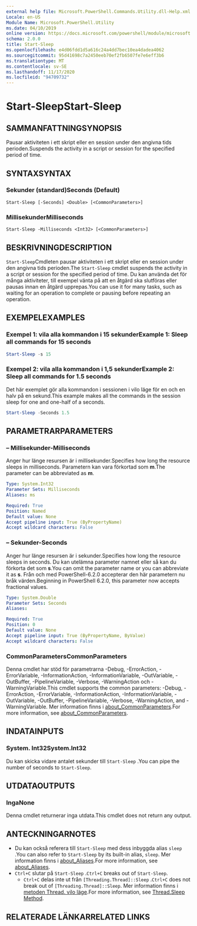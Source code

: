 ```yaml
---
external help file: Microsoft.PowerShell.Commands.Utility.dll-Help.xml
Locale: en-US
Module Name: Microsoft.PowerShell.Utility
ms.date: 04/10/2019
online version: https://docs.microsoft.com/powershell/module/microsoft.powershell.utility/start-sleep?view=powershell-7.2&WT.mc_id=ps-gethelp
schema: 2.0.0
title: Start-Sleep
ms.openlocfilehash: e4d06fdd1d5a616c24a4dd7bec10ea4dadea4062
ms.sourcegitcommit: 95d41698c7a2450eeb70ef2fb6507fe7e6eff3b6
ms.translationtype: MT
ms.contentlocale: sv-SE
ms.lasthandoff: 11/17/2020
ms.locfileid: "94709732"
---
```

# <span data-ttu-id="80178-102">Start-Sleep</span><span class="sxs-lookup"><span data-stu-id="80178-102">Start-Sleep</span></span>

## <span data-ttu-id="80178-103">SAMMANFATTNING</span><span class="sxs-lookup"><span data-stu-id="80178-103">SYNOPSIS</span></span>
<span data-ttu-id="80178-104">Pausar aktiviteten i ett skript eller en session under den angivna tids perioden.</span><span class="sxs-lookup"><span data-stu-id="80178-104">Suspends the activity in a script or session for the specified period of time.</span></span>

## <span data-ttu-id="80178-105">SYNTAX</span><span class="sxs-lookup"><span data-stu-id="80178-105">SYNTAX</span></span>

### <span data-ttu-id="80178-106">Sekunder (standard)</span><span class="sxs-lookup"><span data-stu-id="80178-106">Seconds (Default)</span></span>

```
Start-Sleep [-Seconds] <Double> [<CommonParameters>]
```

### <span data-ttu-id="80178-107">Millisekunder</span><span class="sxs-lookup"><span data-stu-id="80178-107">Milliseconds</span></span>

```
Start-Sleep -Milliseconds <Int32> [<CommonParameters>]
```

## <span data-ttu-id="80178-108">BESKRIVNING</span><span class="sxs-lookup"><span data-stu-id="80178-108">DESCRIPTION</span></span>

<span data-ttu-id="80178-109">`Start-Sleep`Cmdleten pausar aktiviteten i ett skript eller en session under den angivna tids perioden.</span><span class="sxs-lookup"><span data-stu-id="80178-109">The `Start-Sleep` cmdlet suspends the activity in a script or session for the specified period of time.</span></span> <span data-ttu-id="80178-110">Du kan använda det för många aktiviteter, till exempel vänta på att en åtgärd ska slutföras eller pausas innan en åtgärd upprepas.</span><span class="sxs-lookup"><span data-stu-id="80178-110">You can use it for many tasks, such as waiting for an operation to complete or pausing before repeating an operation.</span></span>

## <span data-ttu-id="80178-111">EXEMPEL</span><span class="sxs-lookup"><span data-stu-id="80178-111">EXAMPLES</span></span>

### <span data-ttu-id="80178-112">Exempel 1: vila alla kommandon i 15 sekunder</span><span class="sxs-lookup"><span data-stu-id="80178-112">Example 1: Sleep all commands for 15 seconds</span></span>

```powershell
Start-Sleep -s 15
```

### <span data-ttu-id="80178-113">Exempel 2: vila alla kommandon i 1,5 sekunder</span><span class="sxs-lookup"><span data-stu-id="80178-113">Example 2: Sleep all commands for 1.5 seconds</span></span>

<span data-ttu-id="80178-114">Det här exemplet gör alla kommandon i sessionen i vilo läge för en och en halv på en sekund.</span><span class="sxs-lookup"><span data-stu-id="80178-114">This example makes all the commands in the session sleep for one and one-half of a seconds.</span></span>

```powershell
Start-Sleep -Seconds 1.5
```

## <span data-ttu-id="80178-115">PARAMETRAR</span><span class="sxs-lookup"><span data-stu-id="80178-115">PARAMETERS</span></span>

### <span data-ttu-id="80178-116">– Millisekunder</span><span class="sxs-lookup"><span data-stu-id="80178-116">-Milliseconds</span></span>

<span data-ttu-id="80178-117">Anger hur länge resursen är i millisekunder.</span><span class="sxs-lookup"><span data-stu-id="80178-117">Specifies how long the resource sleeps in milliseconds.</span></span> <span data-ttu-id="80178-118">Parametern kan vara förkortad som **m**.</span><span class="sxs-lookup"><span data-stu-id="80178-118">The parameter can be abbreviated as **m**.</span></span>

```yaml
Type: System.Int32
Parameter Sets: Milliseconds
Aliases: ms

Required: True
Position: Named
Default value: None
Accept pipeline input: True (ByPropertyName)
Accept wildcard characters: False
```

### <span data-ttu-id="80178-119">– Sekunder</span><span class="sxs-lookup"><span data-stu-id="80178-119">-Seconds</span></span>

<span data-ttu-id="80178-120">Anger hur länge resursen är i sekunder.</span><span class="sxs-lookup"><span data-stu-id="80178-120">Specifies how long the resource sleeps in seconds.</span></span> <span data-ttu-id="80178-121">Du kan utelämna parameter namnet eller så kan du förkorta det som **s**.</span><span class="sxs-lookup"><span data-stu-id="80178-121">You can omit the parameter name or you can abbreviate it as **s**.</span></span> <span data-ttu-id="80178-122">Från och med PowerShell-6.2.0 accepterar den här parametern nu bråk värden.</span><span class="sxs-lookup"><span data-stu-id="80178-122">Beginning in PowerShell 6.2.0, this parameter now accepts fractional values.</span></span>

```yaml
Type: System.Double
Parameter Sets: Seconds
Aliases:

Required: True
Position: 0
Default value: None
Accept pipeline input: True (ByPropertyName, ByValue)
Accept wildcard characters: False
```

### <span data-ttu-id="80178-123">CommonParameters</span><span class="sxs-lookup"><span data-stu-id="80178-123">CommonParameters</span></span>

<span data-ttu-id="80178-124">Denna cmdlet har stöd för parametrarna -Debug, -ErrorAction, -ErrorVariable, -InformationAction, -InformationVariable, -OutVariable, -OutBuffer, -PipelineVariable, -Verbose, -WarningAction och -WarningVariable.</span><span class="sxs-lookup"><span data-stu-id="80178-124">This cmdlet supports the common parameters: -Debug, -ErrorAction, -ErrorVariable, -InformationAction, -InformationVariable, -OutVariable, -OutBuffer, -PipelineVariable, -Verbose, -WarningAction, and -WarningVariable.</span></span> <span data-ttu-id="80178-125">Mer information finns i [about_CommonParameters](../Microsoft.PowerShell.Core/About/about_CommonParameters.md).</span><span class="sxs-lookup"><span data-stu-id="80178-125">For more information, see [about_CommonParameters](../Microsoft.PowerShell.Core/About/about_CommonParameters.md).</span></span>

## <span data-ttu-id="80178-126">INDATA</span><span class="sxs-lookup"><span data-stu-id="80178-126">INPUTS</span></span>

### <span data-ttu-id="80178-127">System. Int32</span><span class="sxs-lookup"><span data-stu-id="80178-127">System.Int32</span></span>

<span data-ttu-id="80178-128">Du kan skicka vidare antalet sekunder till `Start-Sleep` .</span><span class="sxs-lookup"><span data-stu-id="80178-128">You can pipe the number of seconds to `Start-Sleep`.</span></span>

## <span data-ttu-id="80178-129">UTDATA</span><span class="sxs-lookup"><span data-stu-id="80178-129">OUTPUTS</span></span>

### <span data-ttu-id="80178-130">Inga</span><span class="sxs-lookup"><span data-stu-id="80178-130">None</span></span>

<span data-ttu-id="80178-131">Denna cmdlet returnerar inga utdata.</span><span class="sxs-lookup"><span data-stu-id="80178-131">This cmdlet does not return any output.</span></span>

## <span data-ttu-id="80178-132">ANTECKNINGAR</span><span class="sxs-lookup"><span data-stu-id="80178-132">NOTES</span></span>

- <span data-ttu-id="80178-133">Du kan också referera till `Start-Sleep` med dess inbyggda alias `sleep` .</span><span class="sxs-lookup"><span data-stu-id="80178-133">You can also refer to `Start-Sleep` by its built-in alias, `sleep`.</span></span> <span data-ttu-id="80178-134">Mer information finns i [about_Aliases](../Microsoft.PowerShell.Core/About/about_Aliases.md).</span><span class="sxs-lookup"><span data-stu-id="80178-134">For more information, see [about_Aliases](../Microsoft.PowerShell.Core/About/about_Aliases.md).</span></span>
- <span data-ttu-id="80178-135">`Ctrl+C` slutar på `Start-Sleep` .</span><span class="sxs-lookup"><span data-stu-id="80178-135">`Ctrl+C` breaks out of `Start-Sleep`.</span></span>
  - <span data-ttu-id="80178-136">`Ctrl+C` delas inte ut från `[Threading.Thread]::Sleep` .</span><span class="sxs-lookup"><span data-stu-id="80178-136">`Ctrl+C` does not break out of `[Threading.Thread]::Sleep`.</span></span> <span data-ttu-id="80178-137">Mer information finns i [metoden Thread. vilo läge](/dotnet/api/system.threading.thread.sleep).</span><span class="sxs-lookup"><span data-stu-id="80178-137">For more information, see [Thread.Sleep Method](/dotnet/api/system.threading.thread.sleep).</span></span>

## <span data-ttu-id="80178-138">RELATERADE LÄNKAR</span><span class="sxs-lookup"><span data-stu-id="80178-138">RELATED LINKS</span></span>


